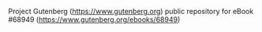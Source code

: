 Project Gutenberg (https://www.gutenberg.org) public repository for
eBook #68949 (https://www.gutenberg.org/ebooks/68949)
